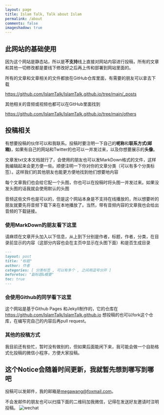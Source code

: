 ```yaml
---
layout: page
title: Islam Talk, Talk about Islam 
permalink: /about
comments: false
imageshadow: true
---
```


## 此网站的基础使用

因为这个网站是静态站，所以是**不支持**线上直接对网站内容进行投稿，所有的文章和其他一切修改都是要线下修改好之后再上传和部署到网站里面的。

所有的文章和文章相关的文件都放在GitHub仓库里面，有需要的朋友可以拿去下载

<https://github.com/IslamTalk/IslamTalk.github.io/tree/main/_posts>

其他相关的音频或视频也都可以在GitHub里面找到

<https://github.com/IslamTalk/IslamTalk.github.io/tree/main/others>

## 投稿相关

有想要投稿的伙伴可以和我联系。投稿时要注明一下自己的**呢称**和**联系方式(邮箱)**，如果有自己的网站和Twitter的也可以一并发过来，以及你想要展示的**头像**。

文章发txt文本文档就行了，会使用的朋友也可以发MarkDown格式的文件，这样我编辑起来会更方便一些。顺便注明一下你对你的文章分类（可以有多个分类标签）。这样我们的其他朋友也能更方便地找到他们想要地内容

每个文章我们也会给它配一个头图，你也可以在投稿时将头图一并发过来。如果没发头图的话我就会使用默认的头图

音频这些文件也是可以的，但是这个网站本身是不支持在线播放的，所以想要听的朋友就要先将音频下载下来在本地播放了。当然，带有音频内容的文章我也会给出音频的下载链接。

### 使用MarkDown的朋友看下这里

请麻烦在文章开头加入以下信息，从上到下分别是作者，标题，作者，分类，在目录前显示的内容（这部分内容也会在主页中显示在头图下面）和是否生成目录

~~~ markdown
---
layout: post
title: "标题"
author: 作者
categories: [ 分类标签 , 可以有多个 , 之间用逗号分开 ]
beforetoc: "副标题&概要"
toc: true
---
~~~

### 会使用Github的同学看下这里

这个网站是基于Github Pages 和JekyII制作的，它的仓库在<https://github.com/IslamTalk/IslamTalk.github.io>
想投稿的也可以fork这个仓库，在编写完自己的内容后再pull request。

### 其他的投稿方式

我目前还有些忙，暂时没有做别的，但如果后面能闲下来，我可能会做一个自助格式化投稿的微信小程序，方便大家投稿。

## 这个Notice会随着时间更新，我就暂先想到哪写到哪吧

投稿可以发邮件，我的邮箱是<megawang@foxmail.com>。

不会发邮件的朋友也可以扫描下面的二维码加我微信，记得在发送好友邀请时注明投稿。
![wechat](https://islamtalk.github.io/assets/images/wechat.jpg)
